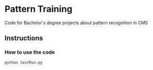 # Pattern Training

  Code for Bachelor's degree projects about pattern recognition in CMS 

## Instructions 
### How to use the code
``python testRun.py``


  
